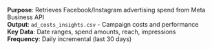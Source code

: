 **Purpose**: Retrieves Facebook/Instagram advertising spend from Meta Business API  
**Output**: `ad_costs_insights.csv` - Campaign costs and performance  
**Key Data**: Date ranges, spend amounts, reach, impressions  
**Frequency**: Daily incremental (last 30 days)

